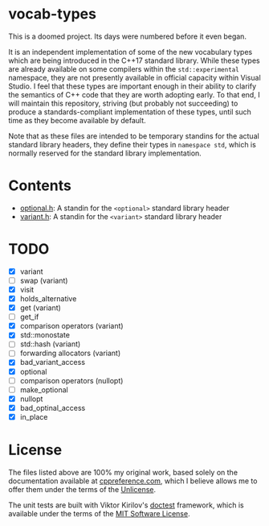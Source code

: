 # vocab-types

This is a doomed project. Its days were numbered before it even began.

It is an independent implementation of some of the new vocabulary types which are being introduced in the C++17 standard library. While these types are already available on some compilers within the `std::experimental` namespace, they are not presently available in official capacity within Visual Studio. I feel that these types are important enough in their ability to clarify the semantics of C++ code that they are worth adopting early. To that end, I will maintain this repository, striving (but probably not succeeding) to produce a standards-compliant implementation of these types, until such time as they become available by default.

Note that as these files are intended to be temporary standins for the actual standard library headers, they define their types in `namespace std`, which is normally reserved for the standard library implementation.

# Contents

- [optional.h](/include/optional.h): A standin for the `<optional>` standard library header
- [variant.h](/include/variant.h): A standin for the `<variant>` standard library header

# TODO

- [x] variant
- [ ] swap (variant)
- [x] visit
- [x] holds_alternative
- [x] get (variant)
- [ ] get_if
- [x] comparison operators (variant)
- [x] std::monostate
- [ ] std::hash (variant)
- [ ] forwarding allocators (variant)
- [x] bad_variant_access
- [x] optional
- [ ] comparison operators (nullopt)
- [ ] make_optional
- [x] nullopt
- [x] bad_optinal_access
- [x] in_place

# License

The files listed above are 100% my original work, based solely on the documentation available at [cppreference.com](http://en.cppreference.com/w/), which I believe allows me to offer them under the terms of the [Unlicense](http://unlicense.org/). 

The unit tests are built with Viktor Kirilov's [doctest](https://github.com/onqtam/doctest) framework, which is available under the terms of the [MIT Software License](https://opensource.org/licenses/MIT).
